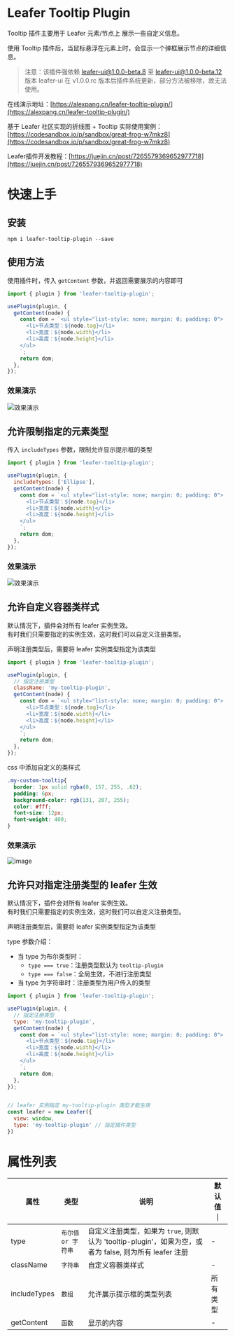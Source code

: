 <!--
 * @Author: zi.yang
 * @Date: 2023-08-01 21:53:46
 * @LastEditors: zi.yang
 * @LastEditTime: 2023-10-14 15:12:48
 * @Description: README
 * @FilePath: /leafer-tooltip-plugin/README.md
-->

# Leafer Tooltip Plugin

Tooltip 插件主要用于 Leafer 元素/节点上 展示一些自定义信息。

使用 Tooltip 插件后，当鼠标悬浮在元素上时，会显示一个弹框展示节点的详细信息。

> 注意：该插件强依赖 leafer-ui@1.0.0-beta.8 至 leafer-ui@1.0.0-beta.12 版本
> leafer-ui 在 v1.0.0.rc 版本后插件系统更新，部分方法被移除，故无法使用。

在线演示地址：[https://alexpang.cn/leafer-tooltip-plugin/](https://alexpang.cn/leafer-tooltip-plugin/)

基于 Leafer 社区实现的折线图 + Tooltip 实际使用案例：[https://codesandbox.io/p/sandbox/great-frog-w7mkz8](https://codesandbox.io/p/sandbox/great-frog-w7mkz8)

Leafer插件开发教程：[https://juejin.cn/post/7265579369652977718](https://juejin.cn/post/7265579369652977718)

# 快速上手

## 安装

```shell
npm i leafer-tooltip-plugin --save
```

## 使用方法

使用插件时，传入 `getContent` 参数，并返回需要展示的内容即可

```js
import { plugin } from 'leafer-tooltip-plugin';

usePlugin(plugin, {
  getContent(node) {
    const dom = `<ul style="list-style: none; margin: 0; padding: 0">
      <li>节点类型：${node.tag}</li>
      <li>宽度：${node.width}</li>
      <li>高度：${node.height}</li>
    </ul>
    `;
    return dom;
  },
});
```

### 效果演示

![效果演示](./readme/image-1.gif)

## 允许限制指定的元素类型

传入 `includeTypes` 参数，限制允许显示提示框的类型

```js
import { plugin } from 'leafer-tooltip-plugin';

usePlugin(plugin, {
  includeTypes: ['Ellipse'],
  getContent(node) {
    const dom = `<ul style="list-style: none; margin: 0; padding: 0">
      <li>节点类型：${node.tag}</li>
      <li>宽度：${node.width}</li>
      <li>高度：${node.height}</li>
    </ul>
    `;
    return dom;
  },
});
```

### 效果演示

![效果演示](./readme/image-2.gif)

## 允许自定义容器类样式

默认情况下，插件会对所有 leafer 实例生效。  
有时我们只需要指定的实例生效，这时我们可以自定义注册类型。

声明注册类型后，需要将 leafer 实例类型指定为该类型

```js
import { plugin } from 'leafer-tooltip-plugin';

usePlugin(plugin, {
  // 指定注册类型
  className: 'my-tooltip-plugin',
  getContent(node) {
    const dom = `<ul style="list-style: none; margin: 0; padding: 0">
      <li>节点类型：${node.tag}</li>
      <li>宽度：${node.width}</li>
      <li>高度：${node.height}</li>
    </ul>
    `;
    return dom;
  },
});
```

css 中添加自定义的类样式

```css
.my-custom-tooltip{
  border: 1px solid rgba(0, 157, 255, .62);
  padding: 6px;
  background-color: rgb(131, 207, 255);
  color: #fff;
  font-size: 12px;
  font-weight: 400;
}
```

### 效果演示

![image](./readme/image-3.png)

## 允许只对指定注册类型的 leafer 生效

默认情况下，插件会对所有 leafer 实例生效。  
有时我们只需要指定的实例生效，这时我们可以自定义注册类型。

声明注册类型后，需要将 leafer 实例类型指定为该类型

type 参数介绍：

- 当 type 为布尔类型时：
  - `type === true`：注册类型默认为 `tooltip-plugin`
  - `type === false`：全局生效，不进行注册类型
- 当 type 为字符串时：注册类型为用户传入的类型

```js
import { plugin } from 'leafer-tooltip-plugin';

usePlugin(plugin, {
  // 指定注册类型
  type: 'my-tooltip-plugin',
  getContent(node) {
    const dom = `<ul style="list-style: none; margin: 0; padding: 0">
      <li>节点类型：${node.tag}</li>
      <li>宽度：${node.width}</li>
      <li>高度：${node.height}</li>
    </ul>
    `;
    return dom;
  },
});


// leafer 实例指定 my-tooltip-plugin 类型才能生效
const leafer = new Leafer({
  view: window,
  type: 'my-tooltip-plugin' // 指定插件类型
})
```

# 属性列表

| 属性         | 类型 | 说明                     | 默认值｜ |
| ------------ | ---- | ------------------------ | -------- |
| type   | `布尔值 or 字符串`  | 自定义注册类型，如果为 `true`, 则默认为 'tooltip-plugin'，如果为空，或者为 false, 则为所有 leafer 注册               | -        |
| className   | `字符串` | 自定义容器类样式               | -        |
| includeTypes | `数组` | 允许展示提示框的类型列表 | 所有类型 |
| getContent   | `函数` | 显示的内容               | -        |
